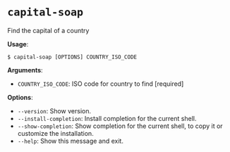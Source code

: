 # `capital-soap`

Find the capital of a country

**Usage**:

```console
$ capital-soap [OPTIONS] COUNTRY_ISO_CODE
```

**Arguments**:

* `COUNTRY_ISO_CODE`: ISO code for country to find  [required]

**Options**:

* `--version`: Show version.
* `--install-completion`: Install completion for the current shell.
* `--show-completion`: Show completion for the current shell, to copy it or customize the installation.
* `--help`: Show this message and exit.
